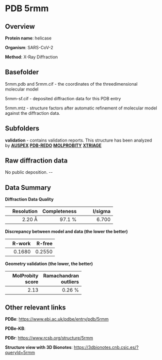 # PDB 5rmm

## Overview

**Protein name**: helicase

**Organism**: SARS-CoV-2

**Method**: X-Ray Diffraction



## Basefolder

5rmm.pdb and 5rmm.cif - the coordinates of the threedimensional molecular model

5rmm-sf.cif - deposited diffraction data for this PDB entry

5rmm.mtz - structure factors after automatic refinement of molecular model against the diffraction data.

## Subfolders





**validation** - contains validation reports. This structure has been analyzed by [**AUSPEX**](https://github.com/thorn-lab/coronavirus_structural_task_force/tree/master/pdb/helicase/SARS-CoV-2/5rmm/validation/auspex) [**PDB-REDO**](https://github.com/thorn-lab/coronavirus_structural_task_force/tree/master/pdb/helicase/SARS-CoV-2/5rmm/validation/pdb-redo) [**MOLPROBITY**](https://github.com/thorn-lab/coronavirus_structural_task_force/tree/master/pdb/helicase/SARS-CoV-2/5rmm/validation/molprobity) [**XTRIAGE**](https://github.com/thorn-lab/coronavirus_structural_task_force/blob/master/pdb/helicase/SARS-CoV-2/5rmm/validation/Xtriage_output.log)  



## Raw diffraction data

No public deposition. --<br> 

## Data Summary
**Diffraction Data Quality**

|   | Resolution | Completeness| I/sigma |
|---|-------------:|----------------:|--------------:|
|   |2.20 Å|97.1  %|<img width=50/>6.700|

**Discrepancy between model and data (the lower the better)**

|   | **R-work**| **R-free**   
|---|-------------:|----------------:|           
||  0.1680|  0.2550|

**Geometry validation (the lower, the better)**

|   |**MolProbity<br>score**| **Ramachandran<br>outliers** 
|---|-------------:|----------------:|
||  2.13|  0.26 %|

 

 



## Other relevant links 
**PDBe**:  https://www.ebi.ac.uk/pdbe/entry/pdb/5rmm

**PDBe-KB**:  
 
**PDBr**: https://www.rcsb.org/structure/5rmm 

**Structure view with 3D Bionotes**: https://3dbionotes.cnb.csic.es/?queryId=5rmm

